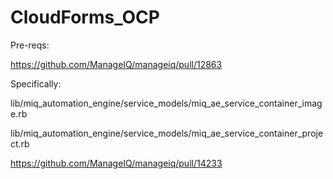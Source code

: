 # CloudForms_OCP

Pre-reqs:

https://github.com/ManageIQ/manageiq/pull/12863

Specifically:

lib/miq_automation_engine/service_models/miq_ae_service_container_image.rb

lib/miq_automation_engine/service_models/miq_ae_service_container_project.rb

https://github.com/ManageIQ/manageiq/pull/14233
